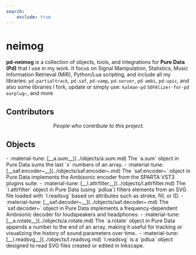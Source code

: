 ```yaml
---
search:
    exclude: true
---
```


# neimog
**pd-neimog** is a collection of objects, tools, and integrations for **Pure Data (Pd)** that I use in my work. It focus on Signal Manipulation, Statistics, Music Information Retrieval (MIR), Python/Lua scripting, and include all my libraries: `pd-partialtrack`, `pd-saf`, `pd-vamp`, `pd-server`, `pd-ambi`, `pd-upic`, and also some libraries I fork, update or simply use: `kalman-pd` `SOFAlizer-for-pd` `earplug~`, and more
<h2>Contributors</h2>

<div id="libcontributors"></div>

<p align="center">
<i>People who contribute to this project.</i>
</p>


<script>
async function updateList() {
    const repoOwner = 'charlesneimog';
    const repoName = 'pd-neimog';
    try {
        const res = await fetch(`https://api.github.com/repos/${repoOwner}/${repoName}/contributors`);
        const contributors = await res.json();
        const container = document.getElementById('libcontributors');
        contributors.forEach(user => {
            const link = document.createElement('a');
            link.href = `https://github.com/${user.login}`;
            link.target = '_blank';
            const img = document.createElement('img');
            img.src = `https://github.com/${user.login}.png?size=100`;
            img.alt = user.login;
            img.className = 'libavatar';
            link.appendChild(img);
            container.appendChild(link);
        });
    } catch(err) {
        console.error(err);
    }
}
updateList();
</script>


<h2>Objects</h2>

<div class="grid cards" markdown>
- :material-tune: [__a.sum__](../objects/a.sum.md) The `a.sum` object in Pure Data sums the last `x` numbers of an array.
- :material-tune: [__saf.encoder~__](../objects/saf.encoder~.md) The `saf.encoder~` object in Pure Data implements the Ambisonic encoder from the SPARTA VST3 plugins suite.
- :material-tune: [__l.attrfilter__](../objects/l.attrfilter.md) The `l.attrfilter` object in Pure Data (using `pdlua`) filters elements from an SVG file loaded with `l.readsvg` based on attributes such as stroke, fill, or ID.
- :material-tune: [__saf.decoder~__](../objects/saf.decoder~.md) The `saf.decoder~` object in Pure Data implements a frequency-dependent Ambisonic decoder for loudspeakers and headphones.
- :material-tune: [__a.rotate__](../objects/a.rotate.md) The `a.rotate` object in Pure Data appends a number to the end of an array, making it useful for tracking or visualizing the history of sound parameters over time..
- :material-tune: [__l.readsvg__](../objects/l.readsvg.md) `l.readsvg` is a `pdlua` object designed to read SVG files created or edited in Inkscape.
</div>